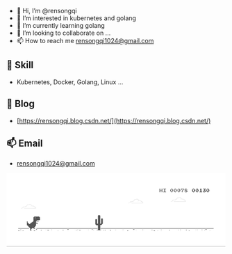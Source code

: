 <!---
rensongqi/rensongqi is a ✨ special ✨ repository because its `README.md` (this file) appears on your GitHub profile.
You can click the Preview link to take a look at your changes.
--->
- 👋 Hi, I’m @rensongqi
- 👀 I’m interested in kubernetes and golang
- 🌱 I’m currently learning golang
- 💞️ I’m looking to collaborate on ...
- 📫 How to reach me rensongqi1024@gmail.com

## 🔭  Skill

- Kubernetes, Docker, Golang, Linux ...

## 💬  Blog

- [https://rensongqi.blog.csdn.net/](https://rensongqi.blog.csdn.net/)

## 📫  Email

- rensongqi1024@gmail.com

![image](https://github.com/rensongqi/rensongqi/blob/main/dinosaur.gif)
